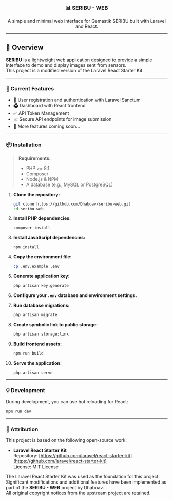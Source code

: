 <br />
<div align="center">
  <h3 align="center">📊 SERIBU - WEB</h3>

  <p align="center">
    A simple and minimal web interface for Gemastik SERIBU built with Laravel and React.
  </p>
</div>

---

## 🚀 Overview

**SERIBU** is a lightweight web application designed to provide a simple interface to demo and display images sent from sensors.  
This project is a modified version of the Laravel React Starter Kit.

---

### 🔑 Current Features

- 🔐 User registration and authentication with Laravel Sanctum
- 🗳️ Dashboard with React frontend
- ✅ API Token Management
- 📈 Secure API endpoints for image submission
- 🧩 More features coming soon...

---

### 📦 Installation

> **Requirements:**
>
> - PHP >= 8.1
> - Composer
> - Node.js & NPM
> - A database (e.g., MySQL or PostgreSQL)

1. **Clone the repository:**

    ```bash
    git clone https://github.com/Dhaboav/seribu-web.git
    cd seribu-web
    ```

2. **Install PHP dependencies:**

    ```bash
    composer install
    ```

3. **Install JavaScript dependencies:**

    ```bash
    npm install
    ```

4. **Copy the environment file:**

    ```bash
    cp .env.example .env
    ```

5. **Generate application key:**

    ```bash
    php artisan key:generate
    ```

6. **Configure your `.env` database and environment settings.**

7. **Run database migrations:**

    ```bash
    php artisan migrate
    ```

8. **Create symbolic link to public storage:**

    ```bash
    php artisan storage:link
    ```

9. **Build frontend assets:**

    ```bash
    npm run build
    ```

10. **Serve the application:**

    ```bash
    php artisan serve
    ```

---

### 💡 Development

During development, you can use hot reloading for React:

```bash
npm run dev
```

---

### 🧾 Attribution

This project is based on the following open-source work:

- **Laravel React Starter Kit**  
  Repository: [https://github.com/laravel/react-starter-kit](https://github.com/laravel/react-starter-kit)  
  License: MIT License

The Laravel React Starter Kit was used as the foundation for this project.  
Significant modifications and additional features have been implemented as part of the **SERIBU - WEB** project by Dhaboav.  
All original copyright notices from the upstream project are retained.
